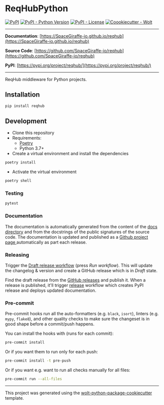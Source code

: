 # ReqHubPython

[![PyPI](https://img.shields.io/pypi/v/reqhub?style=flat-square)](https://pypi.python.org/pypi/reqhub/)
[![PyPI - Python Version](https://img.shields.io/pypi/pyversions/reqhub?style=flat-square)](https://pypi.python.org/pypi/reqhub/)
[![PyPI - License](https://img.shields.io/pypi/l/reqhub?style=flat-square)](https://pypi.python.org/pypi/reqhub/)
[![Coookiecutter - Wolt](https://img.shields.io/badge/cookiecutter-Wolt-00c2e8?style=flat-square&logo=cookiecutter&logoColor=D4AA00&link=https://github.com/woltapp/wolt-python-package-cookiecutter)](https://github.com/woltapp/wolt-python-package-cookiecutter)


---

**Documentation**: [https://SpaceGiraffe-io.github.io/reqhub](https://SpaceGiraffe-io.github.io/reqhub)

**Source Code**: [https://github.com/SpaceGiraffe-io/reqhub](https://github.com/SpaceGiraffe-io/reqhub)

**PyPI**: [https://pypi.org/project/reqhub/](https://pypi.org/project/reqhub/)

---

ReqHub middleware for Python projects.

## Installation

```sh
pip install reqhub
```

## Development

* Clone this repository
* Requirements:
  * [Poetry](https://python-poetry.org/)
  * Python 3.7+
* Create a virtual environment and install the dependencies

```sh
poetry install
```

* Activate the virtual environment

```sh
poetry shell
```

### Testing

```sh
pytest
```

### Documentation

The documentation is automatically generated from the content of the [docs directory](./docs) and from the docstrings
 of the public signatures of the source code. The documentation is updated and published as a [Github project page
 ](https://pages.github.com/) automatically as part each release.

### Releasing

Trigger the [Draft release workflow](https://github.com/SpaceGiraffe-io/reqhub/actions/workflows/draft_release.yml)
(press _Run workflow_). This will update the changelog & version and create a GitHub release which is in _Draft_ state.

Find the draft release from the
[GitHub releases](https://github.com/SpaceGiraffe-io/reqhub/releases) and publish it. When
 a release is published, it'll trigger [release](https://github.com/SpaceGiraffe-io/reqhub/blob/master/.github/workflows/release.yml) workflow which creates PyPI
 release and deploys updated documentation.

### Pre-commit

Pre-commit hooks run all the auto-formatters (e.g. `black`, `isort`), linters (e.g. `mypy`, `flake8`), and other quality
 checks to make sure the changeset is in good shape before a commit/push happens.

You can install the hooks with (runs for each commit):

```sh
pre-commit install
```

Or if you want them to run only for each push:

```sh
pre-commit install -t pre-push
```

Or if you want e.g. want to run all checks manually for all files:

```sh
pre-commit run --all-files
```

---

This project was generated using the [wolt-python-package-cookiecutter](https://github.com/woltapp/wolt-python-package-cookiecutter) template.
